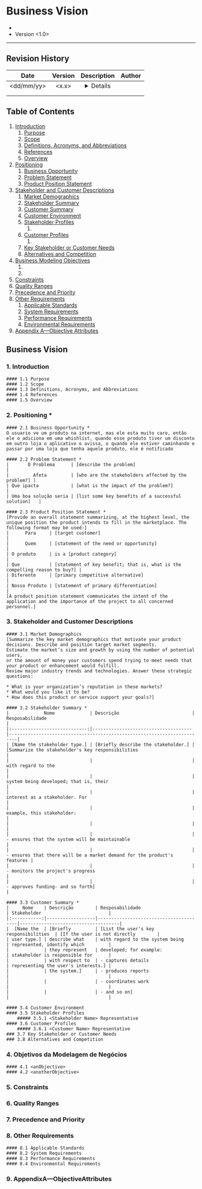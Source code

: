 Business Vision
====================
* <Project Name>
* Version <1.0>

-------------------------------------------------------------------------------

Revision History
----------------

|    Date       | Version   | Description   | Author    |
|:----------:   |:-------:  |:-----------:  |:------:   |
| <dd/mm/yy>    |  <x.x>    |  <details>    | <name>    |
|               |           |               |           |
|               |           |               |           |

Table of Contents
-----------------
1. [Introduction]()
    1. [Purpose]()
    2. [Scope]()
    3. [Definitions, Acronyms, and Abbreviations]()
    4. [References]()
    5. [Overview]()
2. [Positioning]()
    1. [Business Opportunity]()
    2. [Problem Statement]()
    3. [Product Position Statement]()
3. [Stakeholder and Customer Descriptions]()
    1. [Market Demographics]()
    2. [Stakeholder Summary]()
    3. [Customer Summary]()
    4. [Customer Environment]()
    5. [Stakeholder Profiles]()
        1. [<Stakeholder Name>]()
    6. [Customer Profiles]()
        1. [<Customer Name>]()
    7. [Key Stakeholder or Customer Needs]()
    8. [Alternatives and Competition]()
4. [Business Modeling Objectives]()
    1. [<anObjective>]()
    2. [<anotherObjective>]()
5. [Constraints]()
6. [Quality Ranges]()
7. [Precedence and Priority]()
8. [Other Requirements]()
    1. [Applicable Standards]()
    2. [System Requirements]()
    3. [Performance Requirements]()
    4. [Environmental Requirements]()
9. [Appendix A—Objective Attributes]()

Business Vision
---------------

### 1. Introduction
    #### 1.1 Purpose
    #### 1.2 Scope
    #### 1.3 Definitions, Acronyms, and Abbreviations
    #### 1.4 References
    #### 1.5 Overview

### 2. Positioning *
    #### 2.1 Business Opportunity *
    O usuario ve um produto na internet, mas ele esta muito caro, então ele o adiciona em uma whishlist, quando esse produto tiver um disconto
    em outro loja o aplicativo o avissa, o quando ele estiver caminhando e passar por uma loja que tenha aquele produto, ele é notificado

    #### 2.2 Problem Statement *
    |       O Problema      | [describe the problem]                              |
    |         Afeta         | [who are the stakeholders affected by the problem?] |
    | Que ipacta            | [what is the impact of the problem?]                |
    | Uma boa solução seria | [list some key benefits of a successful solution]   |

    #### 2.3 Product Position Statement *
    [Provide an overall statement summarizing, at the highest level, the unique position the product intends to fill in the marketplace. The following format may be used:]
    |      Para     | [target customer]                                                          |
    |      Quem     | [statement of the need or opportunity]                                     |
    | O produto     | is a [product category]                                                    |
    | Que           | [statement of key benefit; that is, what is the compelling reason to buy?] |
    | Diferente     | [primary competitive alternative]                                          |
    | Nosso Produto | [statement of primary differentiation]                                     |
    [A product position statement communicates the intent of the application and the importance of the project to all concerned personnel.]

### 3. Stakeholder and Customer Descriptions
    #### 3.1 Market Demographics
    [Summarize the key market demographics that motivate your product decisions. Describe and position target market segments.
    Estimate the market’s size and growth by using the number of potential users,
    or the amount of money your customers spend trying to meet needs that your product or enhancement would fulfill.
    Review major industry trends and technologies. Answer these strategic questions:

    * What is your organization’s reputation in these markets?
    * What would you like it to be?
    * How does this product or service support your goals?]

    #### 3.2 Stakeholder Summary *
    |             Nome             | Descrição                           | Resposabilidade                                                         |
    |:----------------------------:|-------------------------------------|-------------------------------------------------------------------------|
    | [Name the stakeholder type.] | [Briefly describe the stakeholder.] | [Summarize the stakeholder's key responsibilities                       |
    |                              |                                     |  with regard to the                                                     |
    |                              |                                     | system being developed; that is, their                                  |
    |                              |                                     | interest as a stakeholder. For                                          |
    |                              |                                     | example, this stakeholder:                                              |
    |                              |                                     |                                                                         |
    |                              |                                     | - ensures that the system will be maintainable                          |
    |                              |                                     | - ensures that there will be a market demand for the product's features |
    |                              |                                     | - monitors the project's progress                                       |
    |                              |                                     | - approves funding- and so forth]                                       |

    #### 3.3 Customer Summary *
    |     Nome    | Descrição        | Resposabilidade                        | Stakeholder                         |
    |:-----------:|------------------|----------------------------------------|-------------------------------------|
    |  [Name the  | [Briefly         | [List the user's key responsibilities  | [If the user is not directly        |
    | user type.] | describe what    | with regard to the system being        | represented, identify which         |
    |             | they represent   | developed; for example:                | stakeholder is responsible for      |
    |             | with respect to  | - captures details                     | representing the user's interests.] |
    |             | the system.]     | - produces reports                     |                                     |
    |             |                  | - coordinates work                     |                                     |
    |             |                  | - and so on]                           |                                     |

    #### 3.4 Customer Environment
    #### 3.5 Stakeholder Profiles
        ##### 3.5.1 <Stakeholder Name> Representative
    #### 3.6 Customer Profiles
        ##### 3.6.1 <Customer Name> Representative
    ### 3.7 Key Stakeholder or Customer Needs
    ### 3.8 Alternatives and Competition

### 4. Objetivos da Modelagem de Negócios
    #### 4.1 <anObjective>
    #### 4.2 <anotherObjective>

### 5. Constraints

### 6. Quality Ranges

### 7. Precedence and Priority

### 8. Other Requirements
    #### 8.1 Applicable Standards
    #### 8.2 System Requirements
    #### 8.3 Performance Requirements
    #### 8.4 Environmental Requirements

### 9. AppendixA—ObjectiveAttributes